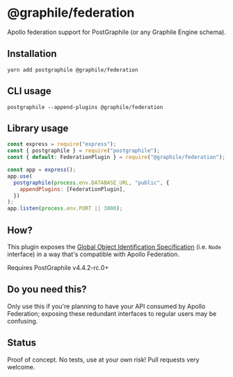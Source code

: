 # @graphile/federation

Apollo federation support for PostGraphile (or any Graphile Engine schema).

## Installation

```
yarn add postgraphile @graphile/federation
```

## CLI usage

```
postgraphile --append-plugins @graphile/federation
```

## Library usage

```js
const express = require("express");
const { postgraphile } = require("postgraphile");
const { default: FederationPlugin } = require("@graphile/federation");

const app = express();
app.use(
  postgraphile(process.env.DATABASE_URL, "public", {
    appendPlugins: [FederationPlugin],
  })
);
app.listen(process.env.PORT || 3000);
```

## How?

This plugin exposes the [Global Object Identification
Specification](https://facebook.github.io/relay/graphql/objectidentification.htm)
(i.e. `Node` interface) in a way that's compatible with Apollo Federation.

Requires PostGraphile v4.4.2-rc.0+

## Do you need this?

Only use this if you're planning to have your API consumed by Apollo
Federation; exposing these redundant interfaces to regular users may be
confusing.

## Status

Proof of concept. No tests, use at your own risk! Pull requests very welcome.
